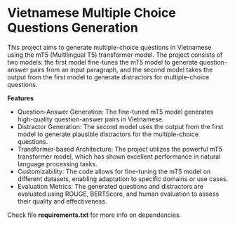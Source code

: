 # Vietnamese Multiple Choice Questions Generation

This project aims to generate multiple-choice questions in Vietnamese using the mT5 (Multilingual T5) transformer model. The project consists of two models: the first model fine-tunes the mT5 model to generate question-answer pairs from an input paragraph, and the second model takes the output from the first model to generate distractors for multiple-choice questions.

**Features**
- Question-Answer Generation: The fine-tuned mT5 model generates high-quality question-answer pairs in Vietnamese.
- Distractor Generation: The second model uses the output from the first model to generate plausible distractors for the multiple-choice questions.
- Transformer-based Architecture: The project utilizes the powerful mT5 transformer model, which has shown excellent performance in natural language processing tasks.
- Customizability: The code allows for fine-tuning the mT5 model on different datasets, enabling adaptation to specific domains or use cases.
- Evaluation Metrics: The generated questions and distractors are evaluated using ROUGE, BERTScore, and human evaluation to assess their quality and effectiveness.

Check file **requirements.txt** for more info on dependencies.

